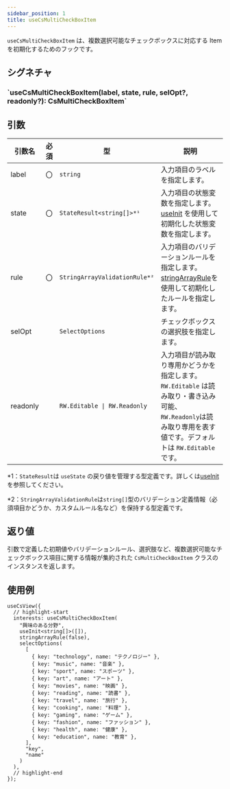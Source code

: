 ```yaml
---
sidebar_position: 1
title: useCsMultiCheckBoxItem
---
```


`useCsMultiCheckBoxItem` は、複数選択可能なチェックボックスに対応する Item を初期化するためのフックです。

## シグネチャ

<h3>`useCsMultiCheckBoxItem(label, state, rule, selOpt?, readonly?): CsMultiCheckBoxItem`</h3>

## 引数

| 引数名   | 必須 | 型                            | 説明                                                                                                                                                              |
| -------- | ---- | ----------------------------- | ----------------------------------------------------------------------------------------------------------------------------------------------------------------- |
| label    | 〇   | `string`                      | 入力項目のラベルを指定します。                                                                                                                                    |
| state    | 〇   | `StateResult<string[]>*¹`     | 入力項目の状態変数を指定します。[useInit](../helper-function/useInit.md) を使用して初期化した状態変数を指定します。                                               |
| rule     | 〇   | `StringArrayValidationRule*²` | 入力項目のバリデーションルールを指定します。 [stringArrayRule](../helper-function/stringArrayRule.md)を使用して初期化したルールを指定します。                     |
| selOpt   |      | `SelectOptions`               | チェックボックスの選択肢を指定します。                                                                                                                            |
| readonly |      | `RW.Editable \| RW.Readonly`  | 入力項目が読み取り専用かどうかを指定します。`RW.Editable` は読み取り・書き込み可能、`RW.Readonly`は読み取り専用を表す値です。デフォルトは `RW.Editable` です。 　 |

\*1：`StateResult`は `useState` の戻り値を管理する型定義です。詳しくは[useInit](../helper-function/useInit.md)を参照してください。

\*2：`StringArrayValidationRule`は`string[]`型のバリデーション定義情報（必須項目かどうか、カスタムルール名など）を保持する型定義です。

## 返り値

引数で定義した初期値やバリデーションルール、選択肢など、複数選択可能なチェックボックス項目に関する情報が集約された `CsMultiCheckBoxItem` クラスのインスタンスを返します。

## 使用例

```tsx
useCsView({
  // highlight-start
  interests: useCsMultiCheckBoxItem(
    "興味のある分野",
    useInit<string[]>([]),
    stringArrayRule(false),
    selectOptions(
      [
        { key: "technology", name: "テクノロジー" },
        { key: "music", name: "音楽" },
        { key: "sport", name: "スポーツ" },
        { key: "art", name: "アート" },
        { key: "movies", name: "映画" },
        { key: "reading", name: "読書" },
        { key: "travel", name: "旅行" },
        { key: "cooking", name: "料理" },
        { key: "gaming", name: "ゲーム" },
        { key: "fashion", name: "ファッション" },
        { key: "health", name: "健康" },
        { key: "education", name: "教育" },
      ],
      "key",
      "name"
    )
  ),
  // highlight-end
});
```
